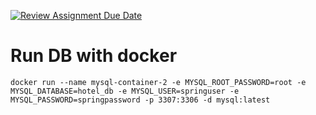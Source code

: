[![Review Assignment Due Date](https://classroom.github.com/assets/deadline-readme-button-24ddc0f5d75046c5622901739e7c5dd533143b0c8e959d652212380cedb1ea36.svg)](https://classroom.github.com/a/bFlAvWr6)

# Run DB with docker
```
docker run --name mysql-container-2 -e MYSQL_ROOT_PASSWORD=root -e MYSQL_DATABASE=hotel_db -e MYSQL_USER=springuser -e MYSQL_PASSWORD=springpassword -p 3307:3306 -d mysql:latest
```